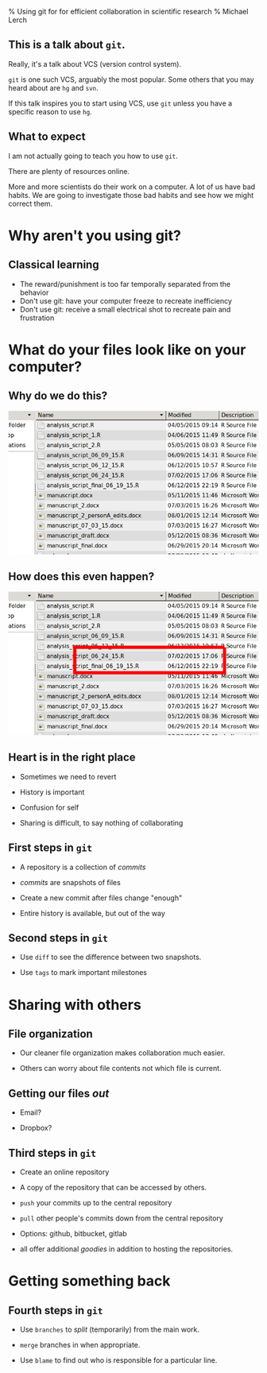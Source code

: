 % Using git for for efficient collaboration in scientific research
% Michael Lerch


This is a talk about `git`.
---------------------------

Really, it's a talk about VCS (version control system).

`git` is one such VCS, arguably the most popular.  Some others that you may
heard about are `hg` and `svn`.

If this talk inspires you to start using VCS, use `git` unless you have a
specific reason to use `hg`.

What to expect
--------------

I am not actually going to teach you how to use `git`.

There are plenty of resources online.

More and more scientists do their work on a computer.  A lot of us have bad
habits.  We are going to investigate those bad habits and see how we might
correct them.

Why aren't you using git?
=========================

Classical learning
------------------

- The reward/punishment is too far temporally separated from the behavior
- Don't use git: have your computer freeze to recreate inefficiency
- Don't use git: receive a small electrical shot to recreate pain and
  frustration

What do your files look like on your computer?
==============================================

Why do we do this?
------------------

![](./img/files.png)

How does this even happen?
--------------------------

![](./img/files-baddates.png)

Heart is in the right place
---------------------------

- Sometimes we need to revert

- History is important

- Confusion for self

- Sharing is difficult, to say nothing of collaborating

First steps in `git`
--------------------

- A repository is a collection of _commits_

- _commits_ are snapshots of files

- Create a new commit after files change "enough"

- Entire history is available, but out of the way

Second steps in `git`
---------------------

- Use `diff` to see the difference between two snapshots.

- Use `tags` to mark important milestones

Sharing with others
===================

File organization
-----------------

- Our cleaner file organization makes collaboration much easier.

- Others can worry about file contents not which file is current.

Getting our files _out_
-----------------------

- Email?

- Dropbox?

Third steps in `git`
--------------------

- Create an online repository

- A copy of the repository that can be accessed by others.

- `push` your commits up to the central repository

- `pull` other people's commits down from the central repository

- Options: github, bitbucket, gitlab

- all offer additional _goodies_ in addition to hosting the repositories.

Getting something back
======================

Fourth steps in `git`
---------------------

- Use `branches` to _split_ (temporarily) from the main work.

- `merge` branches in when appropriate.

- Use `blame` to find out who is responsible for a particular line.

